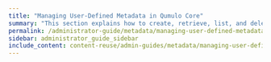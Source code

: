 ```yaml
---
title: "Managing User-Defined Metadata in Qumulo Core"
summary: "This section explains how to create, retrieve, list, and delete user-defined metadata in Qumulo Core by using the <code>qq</code> CLI."
permalink: /administrator-guide/metadata/managing-user-defined-metadata.html
sidebar: administrator_guide_sidebar
include_content: content-reuse/admin-guides/metadata/managing-user-defined-metadata.md
---
```


